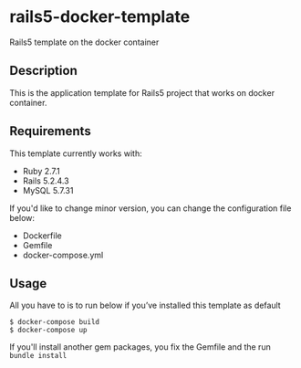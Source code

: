 # rails5-docker-template
Rails5 template on the docker container

## Description

This is the application template for Rails5 project that works on docker container.

## Requirements

This template currently works with:

- Ruby 2.7.1
- Rails 5.2.4.3
- MySQL 5.7.31

If you'd like to change minor version,  you can change the configuration file below:

- Dockerfile
- Gemfile
- docker-compose.yml

## Usage

All you have to is to run below if you’ve installed this template as default 

```
$ docker-compose build
$ docker-compose up
```

If you'll install another gem packages, you fix the Gemfile and the run `bundle install`
